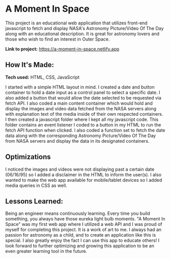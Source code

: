 # A Moment In Space
This project is an educational web application that utilizes front-end javascript to fetch and display NASA's Astronomy Picture/Video Of The Day along with an educational description. It is great for astronomy lovers and those who wish to find an interest in Outer Space.

**Link to project:** https://a-moment-in-space.netlify.app


## How It's Made:

**Tech used:** HTML, CSS, JavaScript

I started with a simple HTML layout in mind. I created a date and button container to hold a date input as a control panel to select a specific date. I also added a button that would allow the date selected to be requested via fetch API. I also coded a main content container which would hold and display the images and video data fetched from the NASA servers along with explanation text of the media inside of their own respected containers. I then created a javascript folder where I kept all my javascript code. This folder contains an event listener I coded to a button in my HTML to run the fetch API function when clicked. I also coded a function set to fetch the date data along with the corresponding Astronomy Picture/Video Of The Day from NASA servers and display the data in its designated containers.

## Optimizations

I noticed the images and videos were not displaying past a certain date (06/16/95) so I added a disclaimer in the HTML to inform the user(s).  I also wanted to make the web app available for mobile/tablet devices so I added media queries in CSS as well.

## Lessons Learned:

Being an engineer means continuously learning. Every time you build something, you always have those eureka light bulb moments. "A Moment In Space" was my first web app where I utilized a web API and I was proud of myself for completing this project. It is a work of art to me. I always had an passion for astronomy as a child, and to create an application like this is special. I also greatly enjoy the fact I can use this app to educate others! I look forward to further optimizing and growing this application to be an even greater learning tool in the future.
